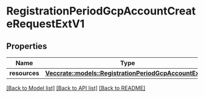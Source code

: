 # RegistrationPeriodGcpAccountCreateRequestExtV1

## Properties

Name | Type | Description | Notes
------------ | ------------- | ------------- | -------------
**resources** | [**Vec<crate::models::RegistrationPeriodGcpAccountExtV1>**](registration.GCPAccountExtV1.md) |  | 

[[Back to Model list]](../README.md#documentation-for-models) [[Back to API list]](../README.md#documentation-for-api-endpoints) [[Back to README]](../README.md)


